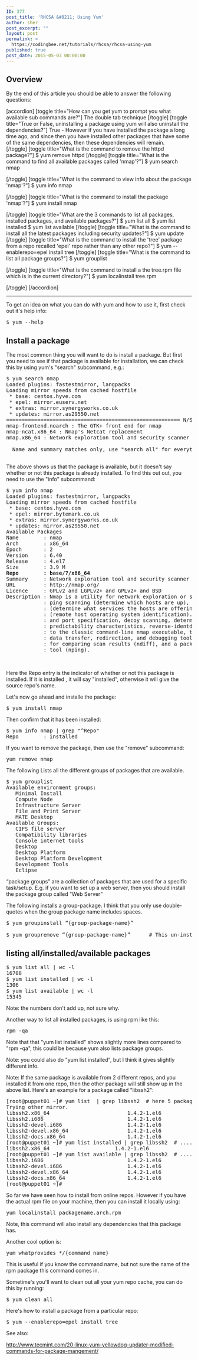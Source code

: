 ```yaml
---
ID: 377
post_title: 'RHCSA &#8211; Using Yum'
author: sher
post_excerpt: ""
layout: post
permalink: >
  https://codingbee.net/tutorials/rhcsa/rhcsa-using-yum
published: true
post_date: 2015-05-03 00:00:00
---
```

<h2>Overview</h2>
By the end of this article you should be able to answer the following questions:

[accordion]
[toggle title="How can you get yum to prompt you what available sub commands are?"]
The double tab technique
[/toggle]
[toggle title="True or False, uninstalling a package using yum will also uninstall the dependencies?"]
True  - However if you have installed the package a long time ago, and since then you have installed other packages that have some of the same dependencies, then these dependencies will remain.  
[/toggle]
[toggle title="What is the command to remove the httpd package?"]
$ yum remove httpd 
[/toggle]
[toggle title="What is the command to find all available packages called 'nmap'?"]
$ yum search nmap

[/toggle]
[toggle title="What is the command to view info about the package 'nmap'?"]
$ yum info nmap

[/toggle]
[toggle title="What is the command to install the package 'nmap'?"]
$ yum install nmap

[/toggle]
[toggle title="What are the 3 commands to list all packages, installed packages, and available packages?"]
$ yum list all 
$ yum list installed 
$ yum list available
[/toggle]
[toggle title="What is the command to install all the latest packages including security updates?"]
$ yum update
[/toggle]
[toggle title="What is the command to install the 'tree' package from a repo recalled 'epel' repo rather than any other repo?"]
$ yum --enablerepo=epel install tree
[/toggle]
[toggle title="What is the command to list all package groups?"]
$ yum grouplist

[/toggle]
[toggle title="What is the command to install a the tree.rpm file which is in the current directory?"]
$ yum localinstall tree.rpm

[/toggle]
[/accordion]

<hr/>

To get an idea on what you can do with yum and how to use it, first check out it's help info:


<pre>
$ yum --help
</pre>


<h2>Install a package</h2>
The most common thing you will want to do is install a package. But first you need to see if that package is available for installation, we can check this by using yum's "search" subcommand, e.g.:

<pre>
$ yum search nmap
Loaded plugins: fastestmirror, langpacks
Loading mirror speeds from cached hostfile
 * base: centos.hyve.com
 * epel: mirror.euserv.net
 * extras: mirror.synergyworks.co.uk
 * updates: mirror.as29550.net
======================================================== N/S matched: nmap =========================================================
nmap-frontend.noarch : The GTK+ front end for nmap
nmap-ncat.x86_64 : Nmap's Netcat replacement
nmap.x86_64 : Network exploration tool and security scanner

  Name and summary matches only, use "search all" for everything.

</pre>


The above shows us that the package is available, but it doesn't say whether or not this package is already installed. To find this out out, you need to use the "info" subcommand:


<pre>
$ yum info nmap
Loaded plugins: fastestmirror, langpacks
Loading mirror speeds from cached hostfile
 * base: centos.hyve.com
 * epel: mirror.bytemark.co.uk
 * extras: mirror.synergyworks.co.uk
 * updates: mirror.as29550.net
Available Packages
Name        : nmap
Arch        : x86_64
Epoch       : 2
Version     : 6.40
Release     : 4.el7
Size        : 3.9 M
<strong>Repo        : base/7/x86_64</strong>
Summary     : Network exploration tool and security scanner
URL         : http://nmap.org/
Licence     : GPLv2 and LGPLv2+ and GPLv2+ and BSD
Description : Nmap is a utility for network exploration or security auditing.  It supports
            : ping scanning (determine which hosts are up), many port scanning techniques
            : (determine what services the hosts are offering), and TCP/IP fingerprinting
            : (remote host operating system identification). Nmap also offers flexible target
            : and port specification, decoy scanning, determination of TCP sequence
            : predictability characteristics, reverse-identd scanning, and more. In addition
            : to the classic command-line nmap executable, the Nmap suite includes a flexible
            : data transfer, redirection, and debugging tool (netcat utility ncat), a utility
            : for comparing scan results (ndiff), and a packet generation and response analysis
            : tool (nping).


</pre>


Here the Repo entry is the indicator of whether or not this package is installed. If it is installed , it will say "installed", otherwise it will give the source repo's name. 

Let's now go ahead and installe the package:


<pre>
$ yum install nmap
</pre>

Then confirm that it has been installed:

<pre>
$ yum info nmap | grep "^Repo"
Repo        : installed
</pre>


If you want to remove the package, then use the "remove" subcommand: 

<pre>yum remove nmap </pre>


The following Lists all the different groups of packages that are available. 


<pre>
$ yum grouplist 
Available environment groups:
   Minimal Install
   Compute Node
   Infrastructure Server
   File and Print Server
   MATE Desktop
Available Groups:
   CIFS file server
   Compatibility libraries
   Console internet tools
   Desktop
   Desktop Platform
   Desktop Platform Development
   Development Tools
   Eclipse
</pre>

“package groups” are a collection of packages that are used for a specific task/setup. E.g. if you want to set up a web server, then you should install the package group called “Web Server”


The following installs a group-package. I think that you only use double-quotes when the group package name includes spaces.

<pre>
$ yum groupinstall “{group-package-name}” 

$ yum groupremove “{group-package-name}”      # This un-installs package groups.</pre>
</pre>



<h2>listing all/installed/available packages</h2>


<pre>
$ yum list all | wc -l
16708
$ yum list installed | wc -l
1306
$ yum list available | wc -l
15345
</pre>
Note: the numbers don't add up, not sure why. 


Another way to list all installed packages, is using rpm like this:

<pre>
rpm -qa
</pre>

Note that that "yum list installed" shows slightly more lines compared to "rpm -qa", this could be because yum also lists package groups. 


Note: you could also do "yum list installed", but I think it gives slightly different info. 

Note: If the same package is available from 2 different repos, and you installed it from one repo, then the other package will still show up in the above list. Here's an example for a package called "libssh2":


<pre>[root@puppet01 ~]# yum list  | grep libssh2  # here 5 packages exists altogether
Trying other mirror.
libssh2.x86_64                         1.4.2-1.el6                    @anaconda-OracleLinuxServer-2013           11252058.x86_64/6.5
libssh2.i686                           1.4.2-1.el6                    oel_public
libssh2-devel.i686                     1.4.2-1.el6                    oel_public
libssh2-devel.x86_64                   1.4.2-1.el6                    oel_public
libssh2-docs.x86_64                    1.4.2-1.el6                    oel_public
[root@puppet01 ~]# yum list installed | grep libssh2  # ....of which one of them is installed. 
libssh2.x86_64                     1.4.2-1.el6                       @anaconda-OracleLinuxServer-201311252058.x86_64/6.5
[root@puppet01 ~]# yum list available | grep libssh2  # ....and 4 are available for install.
libssh2.i686                           1.4.2-1.el6                    oel_public
libssh2-devel.i686                     1.4.2-1.el6                    oel_public
libssh2-devel.x86_64                   1.4.2-1.el6                    oel_public
libssh2-docs.x86_64                    1.4.2-1.el6                    oel_public
[root@puppet01 ~]#</pre>






So far we have seen how to install from online repos. However if you have the actual rpm file on your machine, then you can install it locally using:



<pre>
yum localinstall packagename.arch.rpm 
</pre>
Note, this command will also install any dependencies that this package has. 

Another cool option is:

<pre>
yum whatprovides */{command name}
</pre>

This is useful if you know the command name, but not sure the name of the rpm package this command comes in. 



Sometime's you'll want to clean out all your yum repo cache, you can do this by running:

<pre>
$ yum clean all
</pre>


Here's how to install a package from a particular repo:

<pre>
$ yum --enablerepo=epel install tree
</pre>


See also:

http://www.tecmint.com/20-linux-yum-yellowdog-updater-modified-commands-for-package-mangement/